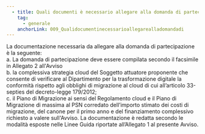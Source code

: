 ```yaml
---
  - title: Quali documenti è necessario allegare alla domanda di partecipazione?
    tag:
      - generale
    anchorLink: 009_Qualidocumentinecessarioallegarealladomandadi
---
```


La documentazione necessaria da allegare alla domanda di partecipazione è la seguente: <br> a. La domanda di partecipazione deve essere compilata secondo il facsimile in Allegato 2 all'Avviso <br> b. la complessiva strategia cloud del Soggetto attuatore proponente che consente di verificare al Dipartimento per la trasformazione digitale la conformità rispetto agli obblighi di migrazione al cloud di cui all’articolo 33-septies del decreto-legge 179/2012;<br> c. il Piano di Migrazione ai sensi del Regolamento cloud e il Piano di Migrazione di massima al PSN corredato dell’importo stimato dei costi di migrazione, del canone per il primo anno e del finanziamento complessivo richiesto a valere sull'Avviso. La documentazione è redatta secondo le modalità esposte nelle Linee Guida riportate all’Allegato 1 al presente Avviso.
